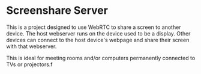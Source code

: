 # Screenshare Server

This is a project designed to use WebRTC to share a screen to another device. The host webserver runs on the device used to be a display. Other devices can connect to the host device's webpage and share their screen with that webserver.

This is ideal for meeting rooms and/or computers permanently connected to TVs or projectors.f